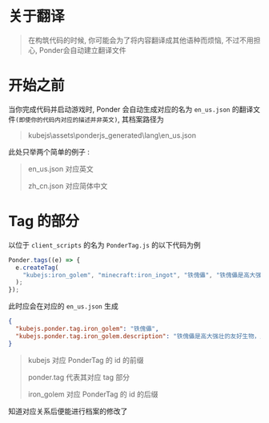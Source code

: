 # 关于翻译

> 在构筑代码的时候, 你可能会为了将内容翻译成其他语种而烦恼, 不过不用担心, Ponder会自动建立翻译文件

# 开始之前

当你完成代码并启动游戏时, Ponder 会自动生成对应的名为 `en_us.json` 的翻译文件`(即使你的代码内对应的描述并非英文)`, 其档案路径为

> kubejs\assets\ponderjs_generated\lang\en_us.json

此处只举两个简单的例子 :
> en_us.json 对应英文
> 
> zh_cn.json 对应简体中文

# Tag 的部分
以位于 `client_scripts` 的名为 `PonderTag.js` 的以下代码为例

```js
Ponder.tags((e) => {
  e.createTag(
    "kubejs:iron_golem", "minecraft:iron_ingot", "铁傀儡", "铁傀儡是高大强壮的友好生物，用于保护玩家和村民。"
  );
});
```
此时应会在对应的 `en_us.json` 生成

```json
{
  "kubejs.ponder.tag.iron_golem": "铁傀儡",
  "kubejs.ponder.tag.iron_golem.description": "铁傀儡是高大强壮的友好生物，用于保护玩家和村民。"
}
```
> kubejs  对应 PonderTag 的 id 的前缀
>
> ponder.tag  代表其对应 tag 部分
>
> iron_golem  对应 PonderTag 的 id 的后缀

知道对应关系后便能进行档案的修改了
